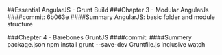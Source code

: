##Essential AngularJS - Grunt Build
###Chapter 3 - Modular AngularJs
####commit: 6b063e
####Summary
AngularJS: basic folder and module structure

###Chepter 4 - Barebones GruntJS
####commit:
####Summery
package.json
npm install grunt --save-dev
Gruntfile.js inclusive watch
